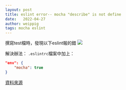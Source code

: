 ```yaml
---
layout: post
title: eslint error-- mocha "describe" is not define 
date:   2022-04-27
author: weippig
tags: mocha eslint
---
```


撰寫test檔時，發現以下eslint報的錯
![](https://imgur.com/QNRGBNf)

解決辦法：
`.eslintrc`檔案中加上：
``` json
"env": {
	"mocha": true
}
``` 

[資料來源](https://jeremysu0131.github.io/ESLint-Mocha-describe-is-not-defined/)